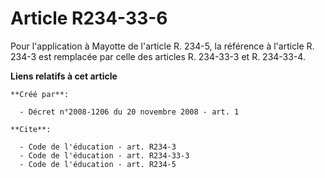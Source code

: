# Article R234-33-6

Pour l'application à Mayotte de l'article R. 234-5, la référence à l'article R. 234-3 est remplacée par celle des articles R.
234-33-3 et R. 234-33-4.

**Liens relatifs à cet article**

	**Créé par**:

	  - Décret n°2008-1206 du 20 novembre 2008 - art. 1

	**Cite**:

	  - Code de l'éducation - art. R234-3
	  - Code de l'éducation - art. R234-33-3
	  - Code de l'éducation - art. R234-5
